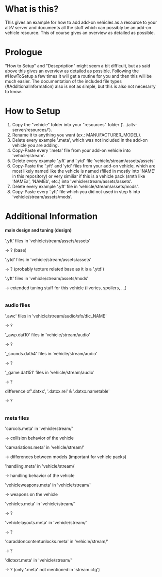 # What is this?
This gives an example for how to add add-on vehicles as a resource to
your alt:V server and documents all the stuff which can possibly be an
add-on vehicle resource. This of course gives an overview as detailed
as possible.

# Prologue
"How to Setup" and "Descpription" might seem a bit difficult, but as said
above this gives an overview as detailed as possible. Following the
#HowToSetup a few times it will get a routine for you and then this will
be much easier. The documentation of the included file types
(#AdditionalInformation) also is not as simple, but this is also not
necesarry to know.

# How to Setup
1. Copy the "vehicle" folder into your "resources" folder
('.../altv-server/resources/'). 
2. Rename it to anything you want (ex.: MANUFACTURER_MODEL).
3. Delete every example '.meta', which was not included in the add-on vehicle
you are adding.
4. Copy-Paste every '.meta' file from your add-on vehicle into 'vehicle/stream'.
5. Delete every example '.yft' and '.ytd' file 'vehicle/stream/assets/assets'
6. Copy-Paste the '.yft' and 'ytd' files from your add-on vehicle, which are
most likely named like the vehicle is named (filled in mostly into 'NAME' in
this repository) or very similiar if this is a vehicle pack (smth like 'NAMEa',
'NAMEb', etc.) into 'vehicle/stream/assets/assets'.
7. Delete every example '.yft' file in 'vehicle/stream/assets/mods'.
8. Copy-Paste every '.yft' file which you did not used in step 5 into
'vehicle/stream/assets/mods'.

# Additional Information
#### main design and tuning (design)

'.yft' files in 'vehicle/stream/assets/assets'

-> ? (base)

'.ytd' files in 'vehicle/stream/assets/assets'

-> ? (probably texture related base as it is a '.ytd')

'.yft' files in 'vehicle/stream/assets/mods'

-> extended tuning stuff for this vehicle (liveries, spoilers, ...)

#
### audio files

'.awc' files in 'vehicle/stream/audio/sfx/dlc_NAME'

-> ?

'_awp.dat10' files in 'vehicle/stream/audio'

-> ?

'_sounds.dat54' files in 'vehicle/stream/audio'

-> ?

'_game.dat151' files in 'vehicle/stream/audio'

-> ?

difference of'.datxx', '.datxx.rel' & '.datxx.nametable'

-> ?


#
### meta files

'carcols.meta' in 'vehicle/stream/'

-> collision behavior of the vehicle

'carvariations.meta' in 'vehicle/stream/'

-> differences between models (important for vehicle packs)

'handling.meta' in 'vehicle/stream/'

-> handling behavior of the vehicle

'vehicleweapons.meta' in 'vehicle/stream/'

-> weapons on the vehicle

'vehicles.meta' in 'vehicle/stream/'

-> ?

'vehiclelayouts.meta' in 'vehicle/stream/'

-> ?

'caraddoncontentunlocks.meta' in 'vehicle/stream/'

-> ?

'dlctext.meta' in 'vehicle/stream/'

-> ? (only '.meta' not mentioned in 'stream.cfg')

